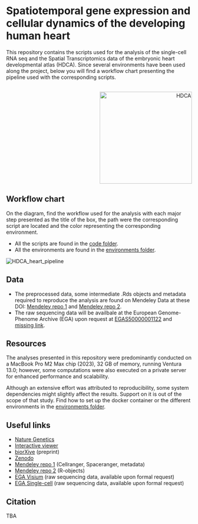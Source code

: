 # Spatiotemporal gene expression and cellular dynamics of the developing human heart

This repository contains the scripts used for the analysis of the single-cell RNA seq and the Spatial Transcriptomics data of the embryonic heart developmental atlas (HDCA). 
Since several environments have been used along the project, below you will find a workflow chart presenting the pipeline used with the corresponding scripts. 

<br>

<div align="right">
  <a href="https://hdca-sweden.scilifelab.se/" target="_blank">
  <img src="https://github.com/rmauron/HDCA_heart_dev/assets/92672952/5baae706-3452-49ad-a616-5cf34d768ad5" alt="HDCA" width="250">
  </a>
</div>



## Workflow chart
On the diagram, find the workflow used for the analysis with each major step presented as the title of the box, the path were the corresponding script are located and the color representing the corresponding environment.

- All the scripts are found in the [code folder](./code).
- All the environments are found in the [environments folder](./environments).

![HDCA_heart_pipeline](https://github.com/rmauron/HDCA_heart_dev/assets/92672952/5d2beacf-8f18-4474-bfc0-199f5d0c0041)


## Data
- The preprocessed data, some intermediate .Rds objects and metadata required to reproduce the analysis are found on Mendeley Data at these DOI: [Mendeley repo 1](https://data.mendeley.com/preview/fhtb99mdzd?a=27a510e3-60f7-40b9-968d-ecf1ca6b5ad1) and [Mendeley repo 2](https://data.mendeley.com/preview/w65jtfsvpr?a=2c7eb695-0a84-4bd7-98e8-e4be4e4ed831).
- The raw sequencing data will be availbale at the European Genome-Phenome Archive (EGA) upon request at [EGAS50000001122](https://ega-archive.org/studies/EGAS50000001122) and [missing link](https://ega-archive.org/studies/EGAS50000001122).

## Resources
The analyses presented in this repository were predominantly conducted on a MacBook Pro M2 Max chip (2023), 32 GB of memory, running Ventura 13.0; however, some computations were also executed on a private server for enhanced performance and scalability.

Although an extensive effort was attributed to reproducibility, some system dependencies might slightly affect the results. Support on it is out of the scope of that study.
Find how to set up the docker container or the different environments in the [environments folder](./environments).

## Useful links
- [Nature Genetics](missing-link)
- [Interactive viewer](https://hdcaheart.serve.scilifelab.se/web/index.html)
- [biorXive](https://www.biorxiv.org/content/10.1101/2024.03.12.584577v3) (preprint)
- [Zenodo](https://zenodo.org/records/15912657)
- [Mendeley repo 1](https://data.mendeley.com/preview/fhtb99mdzd?a=27a510e3-60f7-40b9-968d-ecf1ca6b5ad1) (Cellranger, Spaceranger, metadata)
- [Mendeley repo 2](https://data.mendeley.com/preview/w65jtfsvpr?a=2c7eb695-0a84-4bd7-98e8-e4be4e4ed831) (R-objects)
- [EGA Visium](https://ega-archive.org/studies/EGAS50000001122) (raw sequencing data, available upon formal request)
- [EGA Single-cell](missing-link) (raw sequencing data, available upon formal request)

## Citation
TBA